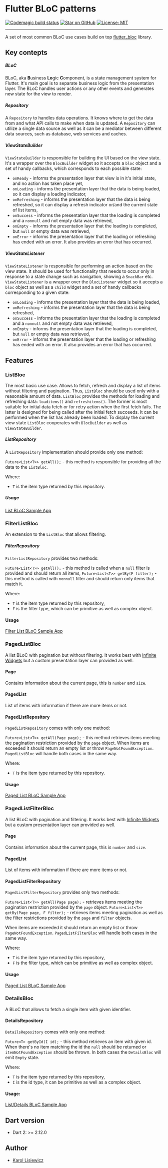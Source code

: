 # Flutter BLoC patterns

[![Codemagic build status](https://api.codemagic.io/apps/5d28ebe2db95112ead3bbeb9/5d28ebe2db95112ead3bbeb8/status_badge.svg)](https://codemagic.io/apps/5d28ebe2db95112ead3bbeb9/5d28ebe2db95112ead3bbeb8/latest_build) [![Star on GitHub](https://img.shields.io/github/stars/klisiewicz/flutter-bloc-patterns.svg?style=flat&logo=github&colorB=deeppink&label=Stars)](https://github.com/klisiewicz/flutter-bloc-patterns) [![License: MIT](https://img.shields.io/badge/License-MIT-purple.svg)](https://opensource.org/licenses/MIT)

---
A set of most common BLoC use cases build on top [flutter_bloc](https://github.com/felangel/bloc/tree/master/packages/flutter_bloc) library.

## Key contepts

##### BLoC
BLoC, aka **B**usiness **Lo**gic **C**omponent, is a state management system for Flutter. It's main goal is to separate business logic from the presentation layer. The BLoC handles user actions or any other events and generates new state for the view to render.

##### Repository
A `Repository` to handles data operations. It knows where to get the data from and what API calls to make when data is updated. A `Repository` can utilize a single data source as well as it can be a mediator between different data sources, such as database, web services and caches.

##### ViewStateBuilder
`ViewStateBuilder` is responsible for building the UI based on the view state. It's a wrapper over the `BlocBuilder` widget so it accepts a `bloc` object and a set of handy callbacks, which corresponds to each possible state:

* `onReady` - informs the presentation layer that view is in it's initial state, and no action has taken place yet,
* `onLoading` - informs the presentation layer that the data is being loaded, so it can display a loading indicator,
* `onRefreshing` - informs the presentation layer that the data is being refreshed, so it can display a refresh indicator or/and the current state of list items,
* `onSuccess` - informs the presentation layer that the loading is completed and a `nonnull` and not empty data was retrieved,
* `onEmpty` - informs the presentation layer that the loading is completed, but `null` or empty data was retrieved,
* `onError` - informs the presentation layer that the loading or refreshing has ended with an error. It also provides an error that has occurred.

##### ViewStateListener
`ViewStateListener` is responsible for performing an action based on the view state. It should be used for functionality that needs to occur only in response to a state change such as navigation, showing a `SnackBar` etc. `ViewStateListener` is a wrapper over the `BlocListener` widget so it accepts a `bloc` object as well as a `child` widget and a set of handy callbacks corresponding to a given state:

* `onLoading` - informs the presentation layer that the data is being loaded,
* `onRefreshing` - informs the presentation layer that the data is being refreshed,
* `onSuccess` - informs the presentation layer that the loading is completed and a `nonnull` and not empty data was retrieved,
* `onEmpty` - informs the presentation layer that the loading is completed, but `null` or empty data was retrieved,
* `onError` - informs the presentation layer that the loading or refreshing has ended with an error. It also provides an error that has occurred.


## Features

### ListBloc
The most basic use case. Allows to fetch, refresh and display a list of items without filtering and pagination. Thus, `ListBloc` should be used only with a reasonable amount of data. `ListBloc` provides the methods for loading and refreshing data: `loaditems()` and `refreshitems()`. The former is most suitable for initial data fetch or for retry action when the first fetch fails. The latter is designed for being called after the initial fetch succeeds. It can be performed when the list has already been loaded. To display the current view state `ListBloc` cooperates with `BlocBuilder` as well as `ViewStateBuilder`.

##### ListRepository

A `ListRepository` implementation should provide only one method:

`Future<List<T>> getAll();` - this method is responsible for providing all the data to the `ListBloc`.

Where:
* `T` is the item type returned by this repository.

##### Usage

[List BLoC Sample App](example/lib/src/list_app.dart)

### FilterListBloc
An extension to the `ListBloc` that allows filtering.

##### FilterRepository

`FilterListRepository` provides two methods:

`Future<List<T>> getAll();` - this method is called when a `null` filter is provided and should return all items,
`Future<List<T>> getBy(F filter);` - this method is called with `nonnull` filter and should return only items that match it.

Where:
* `T` is the item type returned by this repository,
* `F` is the filter type, which can be primitive as well as complex object.

#### Usage

[Filter List BLoC Sample App](example/lib/src/list_filter_app.dart)

### PagedListBloc
A list BLoC with pagination but without filtering. It works best with [Infinite Widgets](https://github.com/jaumard/infinite_widgets) but a custom presentation layer can provided as well.

#### Page
Contains information about the current page, this is `number` and `size`.

#### PagedList
List of items with information if there are more items or not.

#### PagedListRepository
`PagedListRepository` comes with only one method:

`Future<List<T>> getAll(Page page);` - this method retrieves items meeting the pagination restriction provided by the `page` object.
When items are exceeded it should return an empty list or throw `PageNotFoundException`. `PagedListBloc` will handle both cases in the same way.

Where:
* `T` is the item type returned by this repository.

#### Usage

[Paged List BLoC Sample App](example/lib/src/list_paged_app.dart)

### PagedListFilterBloc
A list BLoC with pagination and filtering. It works best with [Infinite Widgets](https://github.com/jaumard/infinite_widgets) but a custom presentation layer can provided as well.

#### Page
Contains information about the current page, this is `number` and `size`.

#### PagedList
List of items with information if there are more items or not.

#### PagedListFilterRepository
`PagedListFilterRepository` provides only two methods:

`Future<List<T>> getAll(Page page);` - retrieves items meeting the pagination restriction provided by the `page` object.
`Future<List<T>> getBy(Page page, F filter);` - retrieves items meeting pagination as well as the filter restrictions provided by the `page` and `filter` objects.

When items are exceeded it should return an empty list or throw `PageNotFoundException`. `PagedListFilterBloc` will handle both cases in the same way.

Where:
* `T` is the item type returned by this repository,
* `F` is the filter type, which can be primitive as well as complex object.

#### Usage

[Paged List BLoC Sample App](example/lib/src/list_paged_filter_app.dart)

### DetailsBloc
A BLoC that allows to fetch a single item with given identifier.

#### DetailsRepository
`DetailsRepository` comes with only one method:

`Future<T> getById(I id);` - this method retrieves an item with given id. When there's no item matching the id the `null` should be returned or `itemNotFoundException` should be thrown. In both cases the `DetailsBloc` will emit `Empty` state.

Where:
* `T` is the item type returned by this repository,
* `I` is the id type, it can be primitive as well as a complex object.

#### Usage:

[List/Details BLoC Sample App](example/lib/src/list_details_app.dart)

## Dart version

- Dart 2: >= 2.12.0

## Author
- [Karol Lisiewicz](https://github.com/klisiewicz)
